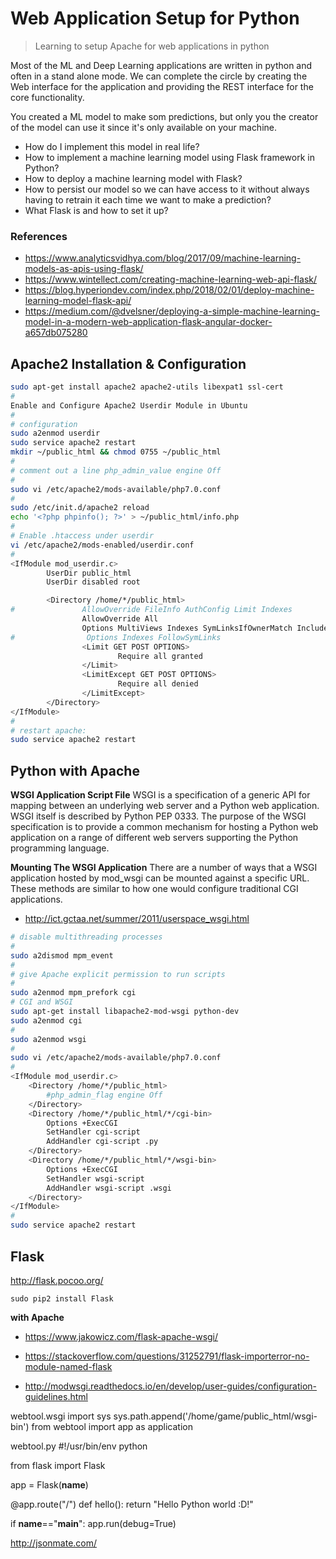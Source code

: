 # Web Application Setup for Python
>Learning to setup Apache for web applications in python


Most of the ML and Deep Learning applications are written in python and often in a stand alone mode. We can complete the circle by creating the Web interface for the application and providing the REST interface for the core functionality.

You created a ML model to make som predictions, but only you the creator of the model can use it since it's only available on your machine.

- How do I implement this model in real life?
- How to implement a machine learning model using Flask framework in Python?
- How to deploy a machine learning model with Flask?
- How to persist our model so we can have access to it without always having to retrain it each time we want to make a prediction?
- What Flask is and how to set it up?

### References
- https://www.analyticsvidhya.com/blog/2017/09/machine-learning-models-as-apis-using-flask/
- https://www.wintellect.com/creating-machine-learning-web-api-flask/
- https://blog.hyperiondev.com/index.php/2018/02/01/deploy-machine-learning-model-flask-api/
- https://medium.com/@dvelsner/deploying-a-simple-machine-learning-model-in-a-modern-web-application-flask-angular-docker-a657db075280




## Apache2 Installation & Configuration
```bash
sudo apt-get install apache2 apache2-utils libexpat1 ssl-cert
#
Enable and Configure Apache2 Userdir Module in Ubuntu
#
# configuration
sudo a2enmod userdir
sudo service apache2 restart
mkdir ~/public_html && chmod 0755 ~/public_html
#
# comment out a line php_admin_value engine Off
#
sudo vi /etc/apache2/mods-available/php7.0.conf
#
sudo /etc/init.d/apache2 reload
echo '<?php phpinfo(); ?>' > ~/public_html/info.php
#
# Enable .htaccess under userdir
vi /etc/apache2/mods-enabled/userdir.conf
#
<IfModule mod_userdir.c>
        UserDir public_html
        UserDir disabled root

        <Directory /home/*/public_html>
#               AllowOverride FileInfo AuthConfig Limit Indexes
                AllowOverride All
                Options MultiViews Indexes SymLinksIfOwnerMatch IncludesNoExec
#                Options Indexes FollowSymLinks
                <Limit GET POST OPTIONS>
                        Require all granted
                </Limit>
                <LimitExcept GET POST OPTIONS>
                        Require all denied
                </LimitExcept>
        </Directory>
</IfModule>
#
# restart apache:
sudo service apache2 restart
```

## Python with Apache

**WSGI Application Script File**
WSGI is a specification of a generic API for mapping between an underlying web server and a Python web application. WSGI itself is described by Python PEP 0333. The purpose of the WSGI specification is to provide a common mechanism for hosting a Python web application on a range of different web servers supporting the Python programming language.

**Mounting The WSGI Application**
There are a number of ways that a WSGI application hosted by mod_wsgi can be mounted against a specific URL. These methods are similar to how one would configure traditional CGI applications.

- http://ict.gctaa.net/summer/2011/userspace_wsgi.html

```bash
# disable multithreading processes
#
sudo a2dismod mpm_event
#
# give Apache explicit permission to run scripts
#
sudo a2enmod mpm_prefork cgi
# CGI and WSGI
sudo apt-get install libapache2-mod-wsgi python-dev
sudo a2enmod cgi
#
sudo a2enmod wsgi
#
sudo vi /etc/apache2/mods-available/php7.0.conf
#
<IfModule mod_userdir.c>
    <Directory /home/*/public_html>
        #php_admin_flag engine Off
    </Directory>
    <Directory /home/*/public_html/*/cgi-bin>
        Options +ExecCGI
        SetHandler cgi-script
        AddHandler cgi-script .py 
    </Directory>
    <Directory /home/*/public_html/*/wsgi-bin>
        Options +ExecCGI
        SetHandler wsgi-script
        AddHandler wsgi-script .wsgi
    </Directory>
</IfModule>
#
sudo service apache2 restart
```

## Flask
http://flask.pocoo.org/
```
sudo pip2 install Flask
```

**with Apache**
- https://www.jakowicz.com/flask-apache-wsgi/
- https://stackoverflow.com/questions/31252791/flask-importerror-no-module-named-flask

- http://modwsgi.readthedocs.io/en/develop/user-guides/configuration-guidelines.html

webtool.wsgi
import sys
sys.path.append('/home/game/public_html/wsgi-bin')
from webtool import app as application

webtool.py
#!/usr/bin/env python

from flask import Flask

app = Flask(__name__)

@app.route("/")
def hello():
	return "Hello Python world :D!"

if __name__=="__main__":
	app.run(debug=True)


http://jsonmate.com/